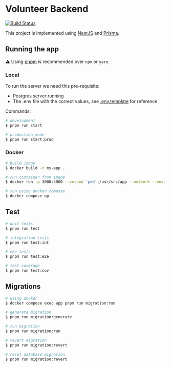 # Volunteer Backend

[![Build Status](https://dev.azure.com/TheHelpersOrg/The%20Helpers/_apis/build/status%2FTheHelpersOrganization.volunteer-backend?branchName=master)](https://dev.azure.com/TheHelpersOrg/The%20Helpers/_build/latest?definitionId=2&branchName=master)

This project is implemented using [NestJS](https://nestjs.com/) and [Prisma](https://www.prisma.io/).

## Running the app

⚠️ Using [pnpm](https://pnpm.io/) is recommended over `npm` or `yarn`.

### Local

To run the server we need this pre-requisite:

- Postgres server running
- The .env file with the correct values, see [.env.template](.env.template) for reference

Commands:

```bash
# development
$ pnpm run start

# production mode
$ pnpm run start:prod
```

### Docker

```bash
# build image
$ docker build -t my-app .

# run container from image
$ docker run -p 3000:3000 --volume 'pwd':/usr/src/app --network --env-file .env my-app

# run using docker compose
$ docker compose up
```

## Test

```bash
# unit tests
$ pnpm run test

# integration tests
$ pnpm run test:int

# e2e tests
$ pnpm run test:e2e

# test coverage
$ pnpm run test:cov
```

## Migrations

```bash
# using docker
$ docker compose exec app pnpm run migration:run

# generate migration
$ pnpm run migration:generate

# run migration
$ pnpm run migration:run

# revert migration
$ pnpm run migration:revert

# reset database migration
$ pnpm run migration:revert
```
